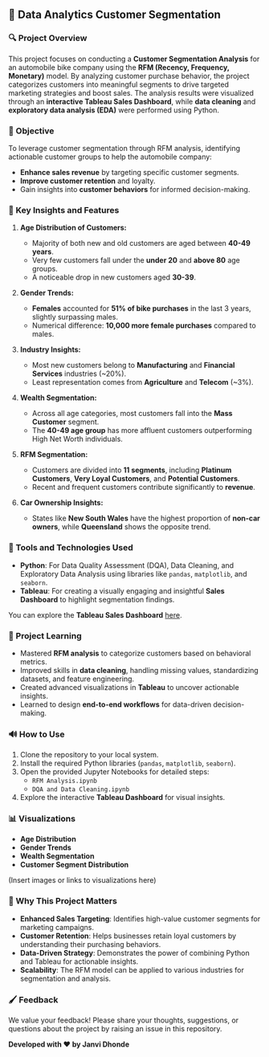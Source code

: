 ## 🔧 Data Analytics Customer Segmentation

### 🔍 Project Overview

This project focuses on conducting a **Customer Segmentation Analysis** for an automobile bike company using the **RFM (Recency, Frequency, Monetary)** model. By analyzing customer purchase behavior, the project categorizes customers into meaningful segments to drive targeted marketing strategies and boost sales. The analysis results were visualized through an **interactive Tableau Sales Dashboard**, while **data cleaning** and **exploratory data analysis (EDA)** were performed using Python.

### 🎯 Objective

To leverage customer segmentation through RFM analysis, identifying actionable customer groups to help the automobile company:

- **Enhance sales revenue** by targeting specific customer segments.
- **Improve customer retention** and loyalty.
- Gain insights into **customer behaviors** for informed decision-making.

### 🔬 Key Insights and Features

1. **Age Distribution of Customers:**
   - Majority of both new and old customers are aged between **40-49 years**.
   - Very few customers fall under the **under 20** and **above 80** age groups.
   - A noticeable drop in new customers aged **30-39**.

2. **Gender Trends:**
   - **Females** accounted for **51% of bike purchases** in the last 3 years, slightly surpassing males.
   - Numerical difference: **10,000 more female purchases** compared to males.

3. **Industry Insights:**
   - Most new customers belong to **Manufacturing** and **Financial Services** industries (~20%).
   - Least representation comes from **Agriculture** and **Telecom** (~3%).

4. **Wealth Segmentation:**
   - Across all age categories, most customers fall into the **Mass Customer** segment.
   - The **40-49 age group** has more affluent customers outperforming High Net Worth individuals.

5. **RFM Segmentation:**
   - Customers are divided into **11 segments**, including **Platinum Customers**, **Very Loyal Customers**, and **Potential Customers**.
   - Recent and frequent customers contribute significantly to **revenue**.

6. **Car Ownership Insights:**
   - States like **New South Wales** have the highest proportion of **non-car owners**, while **Queensland** shows the opposite trend.

### 🔧 Tools and Technologies Used

- **Python**: For Data Quality Assessment (DQA), Data Cleaning, and Exploratory Data Analysis using libraries like `pandas`, `matplotlib`, and `seaborn`.
- **Tableau**: For creating a visually engaging and insightful **Sales Dashboard** to highlight segmentation findings.

You can explore the **Tableau Sales Dashboard** [here](#).

### 🔦 Project Learning

- Mastered **RFM analysis** to categorize customers based on behavioral metrics.
- Improved skills in **data cleaning**, handling missing values, standardizing datasets, and feature engineering.
- Created advanced visualizations in **Tableau** to uncover actionable insights.
- Learned to design **end-to-end workflows** for data-driven decision-making.

### 🔊 How to Use

1. Clone the repository to your local system.
2. Install the required Python libraries (`pandas`, `matplotlib`, `seaborn`).
3. Open the provided Jupyter Notebooks for detailed steps:
   - `RFM Analysis.ipynb`
   - `DQA and Data Cleaning.ipynb`
4. Explore the interactive **Tableau Dashboard** for visual insights.

### 📊 Visualizations

- **Age Distribution**
- **Gender Trends**
- **Wealth Segmentation**
- **Customer Segment Distribution**

(Insert images or links to visualizations here)

### 🚀 Why This Project Matters
- **Enhanced Sales Targeting**: Identifies high-value customer segments for marketing campaigns.
- **Customer Retention**: Helps businesses retain loyal customers by understanding their purchasing behaviors.
- **Data-Driven Strategy**: Demonstrates the power of combining Python and Tableau for actionable insights.
- **Scalability**: The RFM model can be applied to various industries for segmentation and analysis.

### 🖌️ Feedback
We value your feedback! Please share your thoughts, suggestions, or questions about the project by raising an issue in this repository.

**Developed with ❤️ by Janvi Dhonde**
